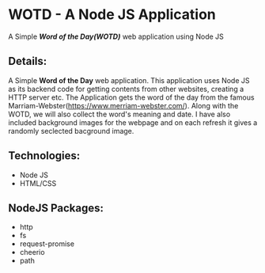 # WOTD - A Node JS Application
A Simple ___Word of the Day(WOTD)___ web application using Node JS


## Details:
A Simple __Word of the Day__ web application. This application uses Node JS as its backend code for getting contents from other websites, creating a HTTP server etc. The Application gets the word of the day from the famous Marriam-Webster(https://www.merriam-webster.com/). Along with the WOTD, we will also collect the word's meaning and date. I have also included background images for the webpage and on each refresh it gives a randomly seclected bacground image.

## Technologies:
- Node JS
- HTML/CSS

## NodeJS Packages:
- http
- fs
- request-promise
- cheerio
- path
